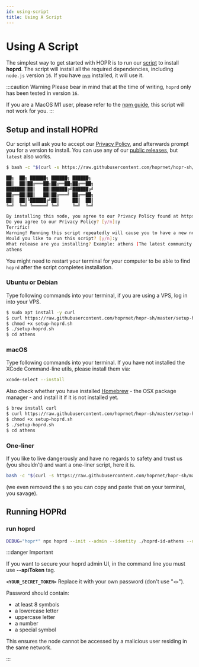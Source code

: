 ```yaml
---
id: using-script
title: Using A Script
---
```


# Using A Script

The simplest way to get started with HOPR is to run our [script](https://github.com/hoprnet/hopr-sh) to install **hoprd**. The script will install all the required dependencies, including `node.js` version `16`. If you have [`nvm`](https://github.com/nvm-sh/nvm) installed, it will use it.

:::caution Warning
Please bear in mind that at the time of writing, `hoprd` only has been tested in version `16`.

If you are a MacOS M1 user, please refer to the [npm guide](using-npm), this script will not work for you.
:::

## Setup and install HOPRd

Our script will ask you to accept our [Privacy Policy](https://hoprnet.org/privacy-policy), and afterwards prompt you for a version to install. You can use any of our [public releases](https://www.npmjs.com/package/@hoprnet/hoprd), but `latest` also works.

```bash
$ bash -c "$(curl -s https://raw.githubusercontent.com/hoprnet/hopr-sh/master/setup-hoprd.sh)"

██╗  ██╗ ██████╗ ██████╗ ██████╗
██║  ██║██╔═══██╗██╔══██╗██╔══██╗
███████║██║   ██║██████╔╝██████╔╝
██╔══██║██║   ██║██╔═══╝ ██╔══██╗
██║  ██║╚██████╔╝██║     ██║  ██║
╚═╝  ╚═╝ ╚═════╝ ╚═╝     ╚═╝  ╚═╝

By installing this node, you agree to our Privacy Policy found at https://hoprnet.org/privacy-policy
Do you agree to our Privacy Policy? [y/n]:y
Terrific!
Warning! Running this script repeatedly will cause you to have a new node address each time.
Would you like to run this script? [y/n]:y
What release are you installing? Example: athens (The latest community release version you will find on the docs page)
athens
```

You might need to restart your terminal for your computer to be able to find `hoprd` after the script completes installation.

### Ubuntu or Debian

Type following commands into your terminal, if you are using a VPS, log in into your VPS.

```bash
$ sudo apt install -y curl
$ curl https://raw.githubusercontent.com/hoprnet/hopr-sh/master/setup-hoprd.sh --output setup-hoprd.sh
$ chmod +x setup-hoprd.sh
$ ./setup-hoprd.sh
$ cd athens
```

### macOS

Type following commands into your terminal. If you have not installed the XCode Command-line utils, please install them via:

```bash
xcode-select --install
```

Also check whether you have installed [Homebrew](https://brew.sh/) - the OSX package manager - and install it if it is not installed yet.

```bash
$ brew install curl
$ curl https://raw.githubusercontent.com/hoprnet/hopr-sh/master/setup-hoprd-macos.sh --output setup-hoprd.sh
$ chmod +x setup-hoprd.sh
$ ./setup-hoprd.sh
$ cd athens
```

### One-liner

If you like to live dangerously and have no regards to safety and trust us (you shouldn’t) and want a one-liner script, here it is.

```bash
bash -c "$(curl -s https://raw.githubusercontent.com/hoprnet/hopr-sh/master/setup-hoprd.sh)"
```

(we even removed the `$` so you can copy and paste that on your terminal, you savage).

## Running HOPRd

### run hoprd

```bash
DEBUG="hopr*" npx hoprd --init --admin --identity ./hoprd-id-athens --data ./hoprd-db-athens --password='open-sesame-iTwnsPNg0hpagP+o6T0KOwiH9RQ0' --rest --restHost "0.0.0.0" --restPort 3001 --apiToken='<YOUR_SECRET_TOKEN>'
```

:::danger Important

If you want to secure your hoprd admin UI, in the command line you must use **--apiToken** tag.

**```<YOUR_SECRET_TOKEN>```**  Replace it with your own password (don't use  "`<>`").

Password should contain:

- at least 8 symbols
- a lowercase letter
- uppercase letter
- a number
- a special symbol

This ensures the node cannot be accessed by a malicious user residing in the same network.

:::
